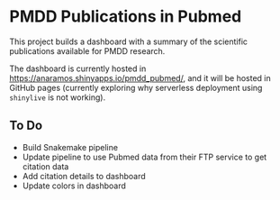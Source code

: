 # PMDD Publications in Pubmed

This project builds a dashboard with a summary of the scientific publications available for PMDD research. 

The dashboard is currently hosted in https://anaramos.shinyapps.io/pmdd_pubmed/, and it will be hosted in GitHub pages (currently exploring why serverless deployment using `shinylive` is not working).


## To Do

- Build Snakemake pipeline
- Update pipeline to use Pubmed data from their FTP service to get citation data
- Add citation details to dashboard
- Update colors in dashboard








